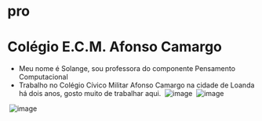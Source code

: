 

# pro
# Colégio E.C.M. Afonso Camargo
* Meu nome é Solange, sou professora do componente Pensamento Computacional
* Trabalho no Colégio Cívico Militar Afonso Camargo na cidade de Loanda há dois anos, gosto muito de trabalhar aqui.
  ![]() ![image](https://github.com/palmasol/pro/assets/144961347/f4f9d1af-95d4-47c3-b410-0e75a73d610c)
  ![]() ![image](https://github.com/palmasol/pro/assets/144961347/4bb689e0-fb01-458d-899b-b5e3f41ca411)


![]() ![image](https://github.com/palmasol/pro/assets/144961347/c7177d3d-7110-4d36-8d98-9934f250128e)

